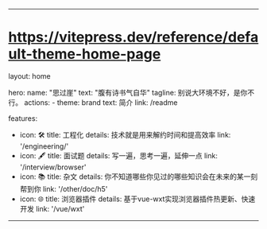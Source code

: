 ---

# <https://vitepress.dev/reference/default-theme-home-page>

layout: home

hero:
  name: "思过崖"
  text: "腹有诗书气自华"
  tagline: 别说大环境不好，是你不行。
  actions:
    - theme: brand
      text: 简介
      link: /readme

features:
  - icon: 🛠️
    title: 工程化
    details: 技术就是用来解约时间和提高效率
    link: '/engineering/'
  - icon: 🖋
    title: 面试题
    details: 写一遍，思考一遍，延伸一点
    link: '/interview/browser'
  - icon: 📚
    title: 杂文
    details: 你不知道哪些你见过的哪些知识会在未来的某一刻帮到你
    link: '/other/doc/h5'
  - icon: 🌐
    title: 浏览器插件
    details: 基于vue-wxt实现浏览器插件热更新、快速开发
    link: '/vue/wxt'
---